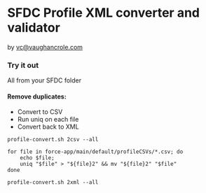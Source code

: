 # SFDC Profile XML converter and validator
by vc@vaughancrole.com

### Try it out
 
All from your SFDC folder


#### Remove duplicates:

* Convert to CSV
* Run uniq on each file
* Convert back to XML

```
profile-convert.sh 2csv --all

for file in force-app/main/default/profileCSVs/*.csv; do
    echo $file; 
    uniq "$file" > "${file}2" && mv "${file}2" "$file"
done

profile-convert.sh 2xml --all
```
